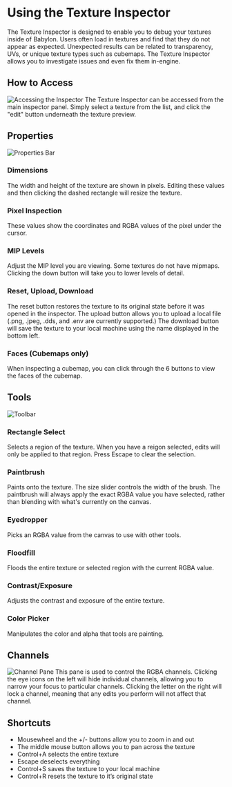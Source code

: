 # Using the Texture Inspector

The Texture Inspector is designed to enable you to debug your textures inside of Babylon. Users often load in textures and find that they do not appear as expected. Unexpected results can be related to transparency, UVs, or unique texture types such as cubemaps. The Texture Inspector allows you to investigate issues and even fix them in-engine.
## How to Access
![Accessing the Inspector](/img/features/debuglayer/texture/access.png)
The Texture Inspector can be accessed from the main inspector panel. Simply select a texture from the list, and click the "edit"  button underneath the texture preview.
## Properties
![Properties Bar](/img/features/debuglayer/texture/properties.png)
### Dimensions
The width and height of the texture are shown in pixels. Editing these values and then clicking the dashed rectangle will resize the texture.
### Pixel Inspection
These values show the coordinates and RGBA values of the pixel under the cursor.
### MIP Levels
Adjust the MIP level you are viewing. Some textures do not have mipmaps. Clicking the down button will take you to lower levels of detail.
### Reset, Upload, Download
The reset button restores the texture to its original state before it was opened in the inspector. The upload button allows you to upload a local file (.png, .jpeg, .dds, and .env are currently supported.) The download button will save the texture to your local machine using the name displayed in the bottom left.
### Faces (Cubemaps only)
When inspecting a cubemap, you can click through the 6 buttons to view the faces of the cubemap.
## Tools
![Toolbar](/img/features/debuglayer/texture/tools.png)
### Rectangle Select
Selects a region of the texture. When you have a reigon selected, edits will only be applied to that region. Press Escape to clear the selection.
### Paintbrush
Paints onto the texture. The size slider controls the width of the brush. The paintbrush will always apply the exact RGBA value you have selected, rather than blending with what's currently on the canvas.
### Eyedropper
Picks an RGBA value from the canvas to use with other tools.
### Floodfill
Floods the entire texture or selected region with the current RGBA value.
### Contrast/Exposure
Adjusts the contrast and exposure of the entire texture.
### Color Picker
Manipulates the color and alpha that tools are painting.
## Channels
![Channel Pane](/img/features/debuglayer/texture/channels.png)
This pane is used to control the RGBA channels. Clicking the eye icons on the left will hide individual channels, allowing you to narrow your focus to particular channels. Clicking the letter on the right will lock a channel, meaning that any edits you perform will not affect that channel.
## Shortcuts
-   Mousewheel and the +/- buttons allow you to zoom in and out
-   The middle mouse button allows you to pan across the texture
-   Control+A selects the entire texture
-   Escape deselects everything
-   Control+S saves the texture to your local machine
-   Control+R resets the texture to it’s original state
